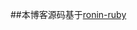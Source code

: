 ##本博客源码基于[ronin-ruby][1]

[1]: https://github.com/ronin-ruby/ronin-ruby.github.io
[Markdown]: http://en.wikipedia.org/wiki/Markdown
[syntax]: http://daringfireball.net/projects/markdown/basics

[jekyll]: https://github.com/mojombo/jekyll#readme
[rdiscount]: https://github.com/rtomayko/rdiscount#readme
